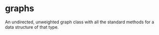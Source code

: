 # graphs
An undirected, unweighted graph class with all the standard methods for a data structure of that type.